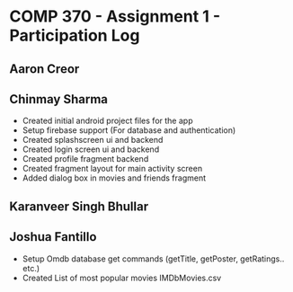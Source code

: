# COMP 370 - Assignment 1 - Participation Log

## Aaron Creor



## Chinmay Sharma
 - Created initial android project files for the app
 - Setup firebase support (For database and authentication)
 - Created splashscreen ui and backend
 - Created login screen ui and backend
 - Created profile fragment backend
 - Created fragment layout for main activity screen
 - Added dialog box in movies and friends fragment



## Karanveer Singh Bhullar



## Joshua Fantillo
 - Setup Omdb database get commands (getTitle, getPoster, getRatings.. etc.)
 - Created List of most popular movies IMDbMovies.csv